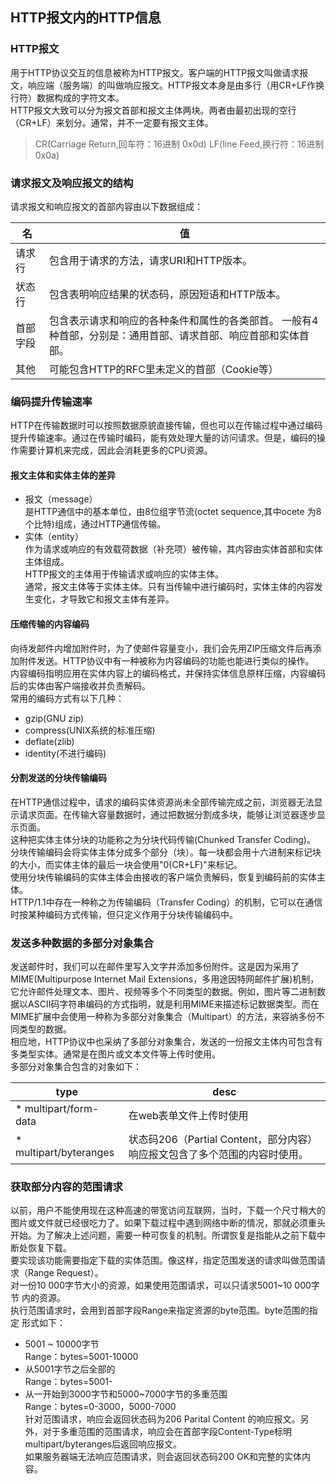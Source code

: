 ## HTTP报文内的HTTP信息
### HTTP报文
用于HTTP协议交互的信息被称为HTTP报文。客户端的HTTP报文叫做请求报文，响应端（服务端）的叫做响应报文。HTTP报文本身是由多行（用CR+LF作换行符）数据构成的字符文本。  
HTTP报文大致可以分为报文首部和报文主体两块。两者由最初出现的空行（CR+LF）来划分。通常，并不一定要有报文主体。
> CR(Carriage Return,回车符：16进制 0x0d) LF(line Feed,换行符：16进制 0x0a)  
### 请求报文及响应报文的结构
请求报文和响应报文的首部内容由以下数据组成：  

名     |    值
-------|---------
请求行  | 包含用于请求的方法，请求URI和HTTP版本。  
状态行  | 包含表明响应结果的状态码，原因短语和HTTP版本。 
首部字段| 包含表示请求和响应的各种条件和属性的各类部首。  一般有4种首部，分别是：通用首部、请求首部、响应首部和实体首部。  
其他    | 可能包含HTTP的RFC里未定义的首部（Cookie等）

### 编码提升传输速率
HTTP在传输数据时可以按照数据原貌直接传输，但也可以在传输过程中通过编码提升传输速率。通过在传输时编码，能有效处理大量的访问请求。但是，编码的操作需要计算机来完成，因此会消耗更多的CPU资源。 
#### 报文主体和实体主体的差异
* 报文（message）  
是HTTP通信中的基本单位，由8位组字节流(octet sequence,其中ocete 为8个比特)组成，通过HTTP通信传输。  
* 实体（entity）  
作为请求或响应的有效载荷数据（补充项）被传输，其内容由实体首部和实体主体组成。  
HTTP报文的主体用于传输请求或响应的实体主体。  
通常，报文主体等于实体主体。只有当传输中进行编码时，实体主体的内容发生变化，才导致它和报文主体有差异。 
#### 压缩传输的内容编码
向待发邮件内增加附件时，为了使邮件容量变小，我们会先用ZIP压缩文件后再添加附件发送。HTTP协议中有一种被称为内容编码的功能也能进行类似的操作。  
内容编码指明应用在实体内容上的编码格式，并保持实体信息原样压缩，内容编码后的实体由客户端接收并负责解码。  
常用的编码方式有以下几种：  
* gzip(GNU zip)
* compress(UNIX系统的标准压缩)
* deflate(zlib)
* identity(不进行编码)
#### 分割发送的分块传输编码
在HTTP通信过程中，请求的编码实体资源尚未全部传输完成之前，浏览器无法显示请求页面。在传输大容量数据时，通过把数据分割成多块，能够让浏览器逐步显示页面。  
这种把实体主体分块的功能称之为分块代码传输(Chunked Transfer Coding)。  
分块传输编码会将实体主体分成多个部分（块）。每一块都会用十六进制来标记块的大小，而实体主体的最后一块会使用"0(CR+LF)"来标记。  
使用分块传输编码的实体主体会由接收的客户端负责解码，恢复到编码前的实体主体。  
HTTP/1.1中存在一种称之为传输编码（Transfer Coding）的机制，它可以在通信时按某种编码方式传输，但只定义作用于分块传输编码中。  
### 发送多种数据的多部分对象集合  
发送邮件时，我们可以在邮件里写入文字并添加多份附件。这是因为采用了MIME(Multipurpose Internet Mail Extensions，多用途因特网邮件扩展)机制，它允许邮件处理文本、图片、视频等多个不同类型的数据。例如，图片等二进制数据以ASCII码字符串编码的方式指明，就是利用MIME来描述标记数据类型。而在MIME扩展中会使用一种称为多部分对象集合（Multipart）的方法，来容纳多份不同类型的数据。  
相应地，HTTP协议中也采纳了多部分对象集合，发送的一份报文主体内可包含有多类型实体。通常是在图片或文本文件等上传时使用。  
多部分对象集合包含的对象如下：  

type      |   desc
----------| -----------
* multipart/form-data| 在web表单文件上传时使用  
* multipart/byteranges| 状态码206（Partial Content，部分内容）响应报文包含了多个范围的内容时使用。  

### 获取部分内容的范围请求
以前，用户不能使用现在这种高速的带宽访问互联网，当时，下载一个尺寸稍大的 图片或文件就已经很吃力了。如果下载过程中遇到网络中断的情况，那就必须重头 开始。为了解决上述问题，需要一种可恢复的机制。所谓恢复是指能从之前下载中 断处恢复下载。  
要实现该功能需要指定下载的实体范围。像这样，指定范围发送的请求叫做范围请 求（Range Request）。  
对一份10 000字节大小的资源，如果使用范围请求，可以只请求5001~10 000字节 内的资源。  
执行范围请求时，会用到首部字段Range来指定资源的byte范围。byte范围的指定 形式如下：
* 5001 ~ 10000字节  
Range：bytes=5001-10000  
* 从5001字节之后全部的  
Range：bytes=5001-  
* 从一开始到3000字节和5000~7000字节的多重范围  
Range：bytes=0-3000，5000-7000  
针对范围请求，响应会返回状态码为206 Parital Content 的响应报文。另外，对于多重范围的范围请求，响应会在首部字段Content-Type标明multipart/byteranges后返回响应报文。  
如果服务器端无法响应范围请求，则会返回状态码200 OK和完整的实体内容。  
